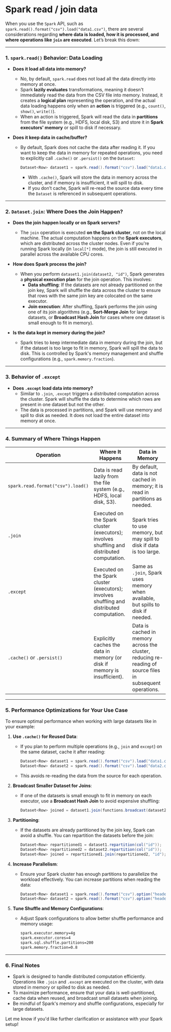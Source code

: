 # Spark read / join data

When you use the `Spark` API, such as `spark.read().format("csv").load("data1.csv")`, there are several considerations regarding **where data is loaded, how it is processed, and where operations like `join` are executed**. Let’s break this down:

---

### **1. `spark.read()` Behavior: Data Loading**

- **Does it load all data into memory?**
    - No, by default, `spark.read` does not load all the data directly into memory at once.
    - Spark **lazily evaluates** transformations, meaning it doesn't immediately read the data from the CSV file into memory. Instead, it creates a **logical plan** representing the operation, and the actual data loading happens only when an **action** is triggered (e.g., `count()`, `show()`, `write()`).
    - When an action is triggered, Spark will read the data in **partitions** from the file system (e.g., HDFS, local disk, S3) and store it in **Spark executors' memory** or spill to disk if necessary.

- **Does it keep data in cache/buffer?**
    - By default, Spark does not cache the data after reading it. If you want to keep the data in memory for repeated operations, you need to explicitly call `.cache()` or `.persist()` on the `Dataset`:
      ```java
      Dataset<Row> dataset1 = spark.read().format("csv").load("data1.csv").cache();
      ```
        - With `.cache()`, Spark will store the data in memory across the cluster, and if memory is insufficient, it will spill to disk.
        - If you don’t cache, Spark will re-read the source data every time the `Dataset` is referenced in subsequent operations.

---

### **2. `Dataset.join`: Where Does the Join Happen?**

- **Does the join happen locally or on Spark servers?**
    - The `join` operation is executed **on the Spark cluster**, not on the local machine. The actual computation happens on the **Spark executors**, which are distributed across the cluster nodes. Even if you're running Spark locally (in `local[*]` mode), the join is still executed in parallel across the available CPU cores.

- **How does Spark process the join?**
    - When you perform `dataset1.join(dataset2, "id")`, Spark generates a **physical execution plan** for the join operation. This involves:
        - **Data shuffling**: If the datasets are not already partitioned on the join key, Spark will shuffle the data across the cluster to ensure that rows with the same join key are colocated on the same executor.
        - **Join execution**: After shuffling, Spark performs the join using one of its join algorithms (e.g., **Sort-Merge Join** for large datasets, or **Broadcast Hash Join** for cases where one dataset is small enough to fit in memory).

- **Is the data kept in memory during the join?**
    - Spark tries to keep intermediate data in memory during the join, but if the dataset is too large to fit in memory, Spark will spill the data to disk. This is controlled by Spark's memory management and shuffle configurations (e.g., `spark.memory.fraction`).

---

### **3. Behavior of `.except`**

- **Does `.except` load data into memory?**
    - Similar to `.join`, `.except` triggers a distributed computation across the cluster. Spark will shuffle the data to determine which rows are present in one dataset but not the other.
    - The data is processed in partitions, and Spark will use memory and spill to disk as needed. It does not load the entire dataset into memory at once.

---

### **4. Summary of Where Things Happen**

| **Operation**                     | **Where It Happens**                                                                       | **Data in Memory**                                                                                                     |
|-----------------------------------|--------------------------------------------------------------------------------------------|------------------------------------------------------------------------------------------------------------------------|
| `spark.read.format("csv").load()` | Data is read lazily from the file system (e.g., HDFS, local disk, S3).                     | By default, data is not cached in memory; it is read in partitions as needed.                                          |
| `.join`                           | Executed on the Spark cluster (executors); involves shuffling and distributed computation. | Spark tries to use memory, but may spill to disk if data is too large.                                                 |
| `.except`                         | Executed on the Spark cluster (executors); involves shuffling and distributed computation. | Same as `.join`, Spark uses memory when available, but spills to disk if needed.                                       |
| `.cache()` or `.persist()`        | Explicitly caches the data in memory (or disk if memory is insufficient).                  | Data is cached in memory across the cluster, reducing re-reading of source files in subsequent operations.             |

---

### **5. Performance Optimizations for Your Use Case**

To ensure optimal performance when working with large datasets like in your example:

1. **Use `.cache()` for Reused Data**:
    - If you plan to perform multiple operations (e.g., `join` and `except`) on the same dataset, cache it after reading:
      ```java
      Dataset<Row> dataset1 = spark.read().format("csv").load("data1.csv").cache();
      Dataset<Row> dataset2 = spark.read().format("csv").load("data2.csv").cache();
      ```
    - This avoids re-reading the data from the source for each operation.

2. **Broadcast Smaller Dataset for Joins**:
    - If one of the datasets is small enough to fit in memory on each executor, use a **Broadcast Hash Join** to avoid expensive shuffling:
      ```java
      Dataset<Row> joined = dataset1.join(functions.broadcast(dataset2), "id");
      ```

3. **Partitioning**:
    - If the datasets are already partitioned by the join key, Spark can avoid a shuffle. You can repartition the datasets before the join:
      ```java
      Dataset<Row> repartitioned1 = dataset1.repartition(col("id"));
      Dataset<Row> repartitioned2 = dataset2.repartition(col("id"));
      Dataset<Row> joined = repartitioned1.join(repartitioned2, "id");
      ```

4. **Increase Parallelism**:
    - Ensure your Spark cluster has enough partitions to parallelize the workload effectively. You can increase partitions when reading the data:
      ```java
      Dataset<Row> dataset1 = spark.read().format("csv").option("header", "true").load("data1.csv").repartition(200);
      Dataset<Row> dataset2 = spark.read().format("csv").option("header", "true").load("data2.csv").repartition(200);
      ```

5. **Tune Shuffle and Memory Configurations**:
    - Adjust Spark configurations to allow better shuffle performance and memory usage:
      ```bash
      spark.executor.memory=4g
      spark.executor.cores=4
      spark.sql.shuffle.partitions=200
      spark.memory.fraction=0.8
      ```

---

### **6. Final Notes**

- Spark is designed to handle distributed computation efficiently. Operations like `.join` and `.except` are executed on the cluster, with data stored in memory or spilled to disk as needed.
- To maximize performance, ensure that your data is well-partitioned, cache data when reused, and broadcast small datasets when joining.
- Be mindful of Spark's memory and shuffle configurations, especially for large datasets.

Let me know if you'd like further clarification or assistance with your Spark setup!